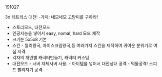 191027

3d 테트리스 대전!
-가제: 네모네모 고먐미를 구하라!
- 스토리모드, 대전모드 
- 인공지능을 넣어서 easy, nomal, hard 모드 제작
- 크기는 5x5x8 기본 
- 스킨 - 젤리왕국, 아이스크림왕국,등 여러가지 스킨을 제작하여 귀여운 분위기로 여심 저격 
- 각자의 개인별 캐릭터만들기, 캐릭터 커스텀
- 대전모드 - 서버 자체서버 사용.
              - 아이템을 넣어서 대전상대 공격 - 먹물공격! 스피드 빨리지기 공격.. 
              - 